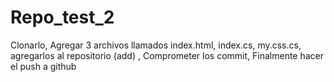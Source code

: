 # Repo_test_2
Clonarlo, Agregar 3 archivos llamados index.html, index.cs, my.css.cs, agregarlos al repositorio (add) , Comprometer los commit, Finalmente hacer el push a github
